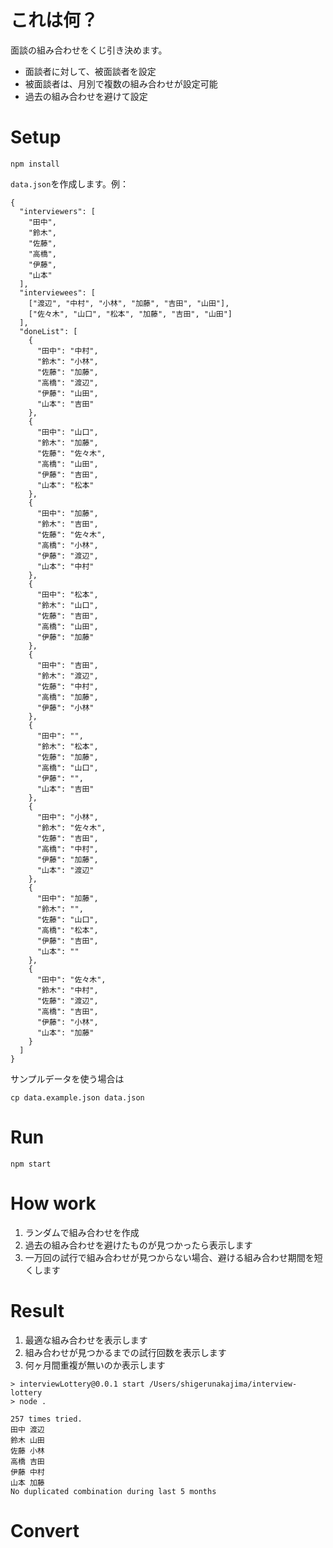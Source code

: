 # これは何？

面談の組み合わせをくじ引き決めます。

- 面談者に対して、被面談者を設定
- 被面談者は、月別で複数の組み合わせが設定可能
- 過去の組み合わせを避けて設定

# Setup

```
npm install
```

`data.json`を作成します。例：

```
{
  "interviewers": [
    "田中",
    "鈴木",
    "佐藤",
    "高橋",
    "伊藤",
    "山本"
  ],
  "interviewees": [
    ["渡辺", "中村", "小林", "加藤", "吉田", "山田"],
    ["佐々木", "山口", "松本", "加藤", "吉田", "山田"]
  ],
  "doneList": [
    {
      "田中": "中村",
      "鈴木": "小林",
      "佐藤": "加藤",
      "高橋": "渡辺",
      "伊藤": "山田",
      "山本": "吉田"
    },
    {
      "田中": "山口",
      "鈴木": "加藤",
      "佐藤": "佐々木",
      "高橋": "山田",
      "伊藤": "吉田",
      "山本": "松本"
    },
    {
      "田中": "加藤",
      "鈴木": "吉田",
      "佐藤": "佐々木",
      "高橋": "小林",
      "伊藤": "渡辺",
      "山本": "中村"
    },
    {
      "田中": "松本",
      "鈴木": "山口",
      "佐藤": "吉田",
      "高橋": "山田",
      "伊藤": "加藤"
    },
    {
      "田中": "吉田",
      "鈴木": "渡辺",
      "佐藤": "中村",
      "高橋": "加藤",
      "伊藤": "小林"
    },
    {
      "田中": "",
      "鈴木": "松本",
      "佐藤": "加藤",
      "高橋": "山口",
      "伊藤": "",
      "山本": "吉田"
    },
    {
      "田中": "小林",
      "鈴木": "佐々木",
      "佐藤": "吉田",
      "高橋": "中村",
      "伊藤": "加藤",
      "山本": "渡辺"
    },
    {
      "田中": "加藤",
      "鈴木": "",
      "佐藤": "山口",
      "高橋": "松本",
      "伊藤": "吉田",
      "山本": ""
    },
    {
      "田中": "佐々木",
      "鈴木": "中村",
      "佐藤": "渡辺",
      "高橋": "吉田",
      "伊藤": "小林",
      "山本": "加藤"
    }
  ]
}
```

サンプルデータを使う場合は
```
cp data.example.json data.json
```

# Run
```
npm start
```

# How work
1. ランダムで組み合わせを作成
1. 過去の組み合わせを避けたものが見つかったら表示します
1. 一万回の試行で組み合わせが見つからない場合、避ける組み合わせ期間を短くします


# Result
1. 最適な組み合わせを表示します
1. 組み合わせが見つかるまでの試行回数を表示します
1. 何ヶ月間重複が無いのか表示します

```
> interviewLottery@0.0.1 start /Users/shigerunakajima/interview-lottery
> node .

257 times tried.
田中 渡辺
鈴木 山田
佐藤 小林
高橋 吉田
伊藤 中村
山本 加藤
No duplicated combination during last 5 months
```

# Convert
